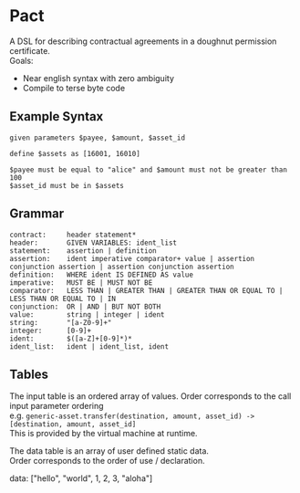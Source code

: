 # Pact
A DSL for describing contractual agreements in a doughnut permission certificate.  
Goals:  
- Near english syntax with zero ambiguity  
- Compile to terse byte code

## Example Syntax
```pact
given parameters $payee, $amount, $asset_id

define $assets as [16001, 16010]

$payee must be equal to "alice" and $amount must not be greater than 100
$asset_id must be in $assets
```

## Grammar
```
contract:     header statement*
header:       GIVEN VARIABLES: ident_list
statement:    assertion | definition
assertion:    ident imperative comparator+ value | assertion conjunction assertion | assertion conjunction assertion
definition:   WHERE ident IS DEFINED AS value
imperative:   MUST BE | MUST NOT BE
comparator:   LESS THAN | GREATER THAN | GREATER THAN OR EQUAL TO | LESS THAN OR EQUAL TO | IN
conjunction:  OR | AND | BUT NOT BOTH
value:        string | integer | ident
string:       "[a-Z0-9]+"
integer:      [0-9]+
ident:        $([a-Z]+[0-9]*)*
ident_list:   ident | ident_list, ident
```
## Tables
The input table is an ordered array of values. Order corresponds to the call input parameter ordering  
e.g. `generic-asset.transfer(destination, amount, asset_id) -> [destination, amount, asset_id]`  
This is provided by the virtual machine at runtime.  

The data table is an array of user defined static data.  
Order corresponds to the order of use / declaration.  

data: ["hello", "world", 1, 2, 3, "aloha"]
